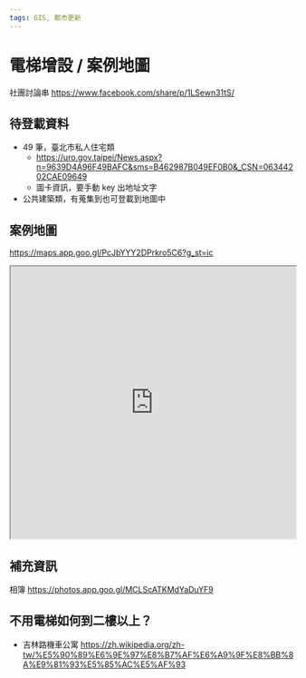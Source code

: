 ```yaml
---
tags: GIS, 都市更新
---
```


# 電梯增設 / 案例地圖

社團討論串
https://www.facebook.com/share/p/1LSewn31tS/

## 待登載資料
- 49 筆，臺北市私人住宅類 
    - https://uro.gov.taipei/News.aspx?n=9639D4A96F49BAFC&sms=B462987B049EF0B0&_CSN=06344202CAE09649
    - 圖卡資訊，要手動 key 出地址文字
- 公共建築類，有蒐集到也可登載到地圖中

## 案例地圖
https://maps.app.goo.gl/PcJbYYY2DPrkro5C6?g_st=ic

<iframe src="https://www.google.com/maps/d/embed?mid=1RUW9vRATt43_9s70gMfkX6CFC534jvs&ehbc=2E312F" width=100% height="480"></iframe>

## 補充資訊

相簿
https://photos.app.goo.gl/MCLScATKMdYaDuYF9

## 不用電梯如何到二樓以上？
- 吉林路機車公寓 https://zh.wikipedia.org/zh-tw/%E5%90%89%E6%9E%97%E8%B7%AF%E6%A9%9F%E8%BB%8A%E9%81%93%E5%85%AC%E5%AF%93